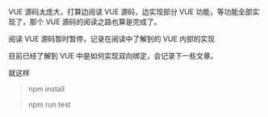 VUE 源码太庞大，打算边阅读 VUE 源码，边实现部分 VUE 功能，等功能全部实现了，那个 VUE 源码的阅读之路也算是完成了。

阅读 VUE 源码暂时暂停，记录在阅读中了解到的 VUE 内部的实现

目前已经了解到 VUE 中是如何实现双向绑定，会记录下一些文章。

就这样

> npm install

> npm run test